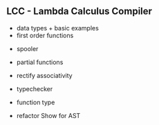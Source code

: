## LCC - Lambda Calculus Compiler

+ data types + basic examples
+ first order functions

- spooler
- partial functions
- rectify associativity
- typechecker
- function type

- refactor Show for AST
